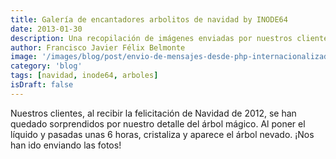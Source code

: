```yaml
---
title: Galería de encantadores arbolitos de navidad by INODE64
date: 2013-01-30
description: Una recopilación de imágenes enviadas por nuestros clientes mostrando sus arbolitos de navidad mágicos, un detalle especial que sorprendió durante las fiestas de 2012.
author: Francisco Javier Félix Belmonte
image: '/images/blog/post/envio-de-mensajes-desde-php-internacionalizado.webp'
category: 'blog'
tags: [navidad, inode64, arboles]
isDraft: false
---
```


Nuestros clientes, al recibir la felicitación de Navidad de 2012, se han quedado sorprendidos por nuestro detalle del árbol mágico. Al poner el líquido y pasadas unas 6 horas, cristaliza y aparece el árbol nevado. ¡Nos han ido enviando las fotos!
